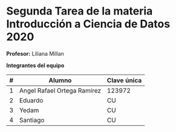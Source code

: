 # Segunda Tarea de la materia Introducción a Ciencia de Datos 2020

**Profesor:** Liliana Millan

**Integrantes del equipo**

| # | Alumno                           | Clave única |
|---|-----------------------------------|-------------|
| 1 | Angel Rafael Ortega Ramírez | 123972      |
| 2 | Eduardo         | CU      |
| 3 | Yedam         | CU      |
| 4 | Santiago         | CU      |




